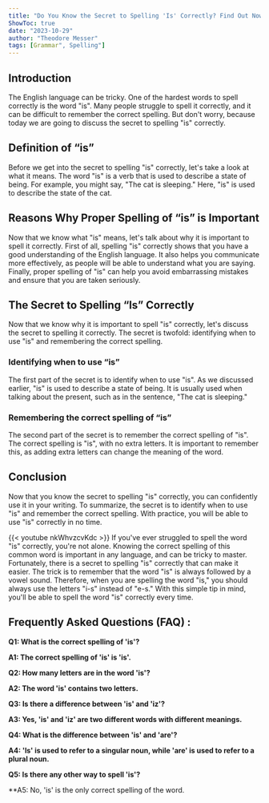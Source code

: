 ```yaml
---
title: "Do You Know the Secret to Spelling 'Is' Correctly? Find Out Now!"
ShowToc: true 
date: "2023-10-29"
author: "Theodore Messer" 
tags: [Grammar", Spelling"]
---
```

## Introduction

The English language can be tricky. One of the hardest words to spell correctly is the word "is". Many people struggle to spell it correctly, and it can be difficult to remember the correct spelling. But don't worry, because today we are going to discuss the secret to spelling "is" correctly.

## Definition of “is”

Before we get into the secret to spelling "is" correctly, let's take a look at what it means. The word "is" is a verb that is used to describe a state of being. For example, you might say, "The cat is sleeping." Here, "is" is used to describe the state of the cat.

## Reasons Why Proper Spelling of “is” is Important

Now that we know what "is" means, let's talk about why it is important to spell it correctly. First of all, spelling "is" correctly shows that you have a good understanding of the English language. It also helps you communicate more effectively, as people will be able to understand what you are saying. Finally, proper spelling of "is" can help you avoid embarrassing mistakes and ensure that you are taken seriously.

## The Secret to Spelling “Is” Correctly

Now that we know why it is important to spell "is" correctly, let's discuss the secret to spelling it correctly. The secret is twofold: identifying when to use "is" and remembering the correct spelling.

### Identifying when to use “is”

The first part of the secret is to identify when to use "is". As we discussed earlier, "is" is used to describe a state of being. It is usually used when talking about the present, such as in the sentence, "The cat is sleeping."

### Remembering the correct spelling of “is”

The second part of the secret is to remember the correct spelling of "is". The correct spelling is "is", with no extra letters. It is important to remember this, as adding extra letters can change the meaning of the word.

## Conclusion

Now that you know the secret to spelling "is" correctly, you can confidently use it in your writing. To summarize, the secret is to identify when to use "is" and remember the correct spelling. With practice, you will be able to use "is" correctly in no time.

{{< youtube nkWhvzcvKdc >}} 
If you've ever struggled to spell the word "is" correctly, you're not alone. Knowing the correct spelling of this common word is important in any language, and can be tricky to master. Fortunately, there is a secret to spelling "is" correctly that can make it easier. The trick is to remember that the word "is" is always followed by a vowel sound. Therefore, when you are spelling the word "is," you should always use the letters "i-s" instead of "e-s." With this simple tip in mind, you'll be able to spell the word "is" correctly every time.

## Frequently Asked Questions (FAQ) :
**Q1: What is the correct spelling of 'is'?**

**A1: The correct spelling of 'is' is 'is'.**

**Q2: How many letters are in the word 'is'?**

**A2: The word 'is' contains two letters.**

**Q3: Is there a difference between 'is' and 'iz'?**

**A3: Yes, 'is' and 'iz' are two different words with different meanings.**

**Q4: What is the difference between 'is' and 'are'?**

**A4: 'Is' is used to refer to a singular noun, while 'are' is used to refer to a plural noun.**

**Q5: Is there any other way to spell 'is'?**

**A5: No, 'is' is the only correct spelling of the word.





